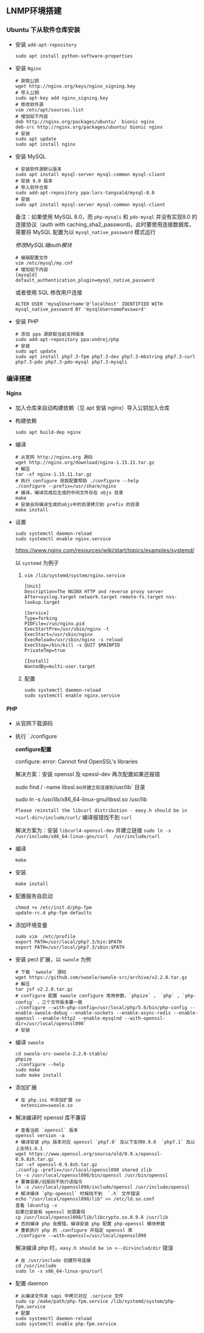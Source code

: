 ## LNMP环境搭建

### Ubuntu 下从软件仓库安装 

* 安装 `add-apt-repository` 

  `sudo apt install python-software-properties`

* 安装 `Nginx`

  ```shell
  # 获取公钥
  wget http://nginx.org/keys/nginx_signing.key
  # 导入公钥
  sudo apt-key add nginx_signing.key
  # 修改软件源
  vim /etc/apt/sources.list
  # 增加如下内容
  deb http://nginx.org/packages/ubuntu/  bionic nginx
  deb-src http://nginx.org/packages/ubuntu/ bionic nginx
  # 安装
  sudo apt update
  sudo apt install nginx
  ```

* 安装 MySQL

  ```shell
  # 安装软件源默认版本
  sudo apt install mysql-server mysql-common mysql-client
  # 安装 8.0 版本
  # 导入软件仓库
  sudo add-apt-repository ppa:lars-tangvald/mysql-8.0
  # 安装
  sudo apt install mysql-server mysql-common mysql-client
  ```

  备注：如果使用 MySQL 8.0，而 `php-mysqli` 和 `pdo-mysql` 并没有实现8.0 的连接协议（auth with caching_sha2_password)。此时要使用连接数据库，需要将 MySQL 配置为以 `mysql_native_password` 模式运行

  *修改MySQL端auth模块*

  ```shell
  # 编辑配置文件
  vim /etc/mysql/my.cnf
  # 增加如下内容
  [mysqld]
  default_authentication_plugin=mysql_native_password
  ```

  或者使用 SQL 修改用户连接

  ```mysql
  ALTER USER 'mysqlUsername'@'localhost' IDENTIFIED WITH mysql_native_password BY 'mysqlUsernamePassword'
  ```

* 安装 PHP

  ```shell
  # 添加 ppa 源获取当前支持版本
  sudo add-apt-repository ppa:ondrej/php
  # 安装
  sudo apt update
  sudo apt install php7.3-fpm php7.3-dev php7.3-mbstring php7.3-curl php7.3-pdo php7.3-pdo-mysql php7.3-mysqli
  ```

### 编译搭建

#### Nginx

* 加入仓库来自动构建依赖（见 apt 安装 nginx）导入公钥加入仓库

* 构建依赖

  ```shell
  sudo apt build-dep nginx
  ```

* 编译

  ```shell
  # 从官网 http://nginx.org 源码
  wget http://nginx.org/download/nginx-1.15.11.tar.gz
  # 解压
  tar -xf nginx-1.15.11.tar.gz
  # 执行 configure 获取配置帮助 ./configure --help
  ./configure --prefix=/usr/share/nginx
  # 编译，编译完成后生成的中间文件存在 objs 目录
  make
  # 安装会将编译生成的objs中的目录拷贝到 prefix 的目录
  make install
  ```

* 设置

  ```shell
  sudo systemctl daemon-reload
  sudo systemctl enable nginx.service
  ```

  <https://www.nginx.com/resources/wiki/start/topics/examples/systemd/>

  以 `systemd` 为例子

  1. `vim /lib/systemd/system/nginx.service`

     ```shell
     [Unit]
     Description=The NGINX HTTP and reverse proxy server
     After=syslog.target network.target remote-fs.target nss-lookup.target
     
     [Service]
     Type=forking
     PIDFile=/run/nginx.pid
     ExecStartPre=/usr/sbin/nginx -t
     ExecStart=/usr/sbin/nginx
     ExecReload=/usr/sbin/nginx -s reload
     ExecStop=/bin/kill -s QUIT $MAINPID
     PrivateTmp=true
     
     [Install]
     WantedBy=multi-user.target
     ```

  2. 配置

     ```shell
     sudo systemctl daemon-reload
     sudo systemctl enable nginx.service
     ```

#### PHP

* 从官网下载源码

* 执行 `./configure

  **configure配置**

  configure: error: Cannot find OpenSSL's libraries

  解决方案：安装 openssl 及 opessl-dev 再次配置如果还报错

  sudo find / -name libssl.so` 并建立软连接到 `/usr/lib` 目录

  sudo ln -s /usr/lib/x86_64-linux-gnu/libssl.so /usr/lib

  `Please reinstall the libcurl distribution - easy.h should be in <curl-dir>/include/curl/`
  编译报错找不到 `curl` 

  解决方案为：安装 `libcurl4-openssl-dev` 并建立链接 `sudo ln -s  /usr/include/x86_64-linux-gnu/curl  /usr/include/curl`

* 编译

  `make`

* 安装

  `make install`

* 配置服务自启动

  ```shell
  chmod +x /etc/init.d/php-fpm
  update-rc.d php-fpm defaults
  ```

* 添加环境变量

  ```shell
  sudo vim  /etc/profile
  export PATH=/usr/local/php7.3/bin:$PATH
  export PATH=/usr/local/php7.3/sbin:$PATH
  ```

* 安装 pecl 扩展，以 `swoole` 为例

  ```shell
  # 下载 `swoole` 源码 
  wget https://github.com/swoole/swoole-src/archive/v2.2.0.tar.gz
  # 解压
  tar jxf v2.2.0.tar.gz
  # configure 配置 swoole configure 常用参数，`phpize` ， `php` , `php-config` ，三个文件版本要一致
  ./configure --with-php-config=/usr/local/php/5.6/bin/php-config --enable-swoole-debug --enable-sockets --enable-async-redis --enable-openssl --enable-http2 --enable-mysqlnd --with-openssl-dir=/usr/local/openssl098`
  # 安装
  ```

* 编译 `swoole`

  ```shell
  cd swoole-src-swoole-2.2.0-stable/
  phpize
  ./configure --help
  sudo make
  sudo make install
  ```

* 添加扩展

  ```shell
  # 在 php.ini 中添加扩展 so
    extension=swoole.so
  ```

* 解决编译时 openssl 库不兼容

  ```shell
  # 查看当前 `openssl` 版本
  openssl version -a
  # 编译安装 php 版本对应 openssl `php7.0` 及以下支持0.9.8  `php7.1` 及以上支持1.0.1 
  wget https://www.openssl.org/source/old/0.9.x/openssl-0.9.8zh.tar.gz
  tar -xf openssl-0.9.8zh.tar.gz
  ./config--prefix=/usr/local/openssl098 shared zlib
  ln -s /usr/local/openssl098/bin/openssl /usr/bin/openssl
  # 要兼容新/旧版则不执行该指令
  ln -s /usr/local/openssl098/include/openssl /usr/include/openssl
  # 解决编译 `php-openssl` 时候找不到  `.h` 文件错误
  echo "/usr/local/openssl098/lib" >> /etc/ld.so.conf
  查看 ldconfig -v
  如果已安装有 openssl 则需要将 
  cp /usr/local/openssl098/lib/libcrypto.so.0.9.8 /usr/lib
  # 否则编译 php 会报错，编译安装 php 配置 php-openssl 模块参数
  # 重新执行 php 的 .configure 并指定 openssl 库
  ./configure --with-openssl=/usr/local/openssl098
  ```

  解决编译 php 时，`easy.h should be in <--dir>includ/dir` 错误

  ```shell
  # 在 /usr/include 创建符号连接
  cd /usr/include
  sudo ln -s x86_64-linux-gnu/curl
  ```

* 配置 daemon

  ```shell
  # 从编译文件夹 sapi 中拷贝对应 .serivce 文件
  sudo cp /make/path/php-fpm.service /lib/systemd/system/php-fpm.service
  # 配置
  sudo systemctl daemon-reload
  sudo systemctl enable php-fpm.service
  ```

  











